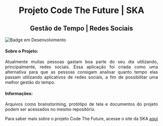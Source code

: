 <h1 align="center"> Projeto Code The Future | SKA </h1>
<h2 align="center"> Gestão de Tempo | Redes Sociais </h2>

![Badge em Desenvolvimento](http://img.shields.io/static/v1?label=STATUS&message=EM%20DESENVOLVIMENTO&color=GREEN&style=for-the-badge)

<h4> Sobre o Projeto: </h4>

<p align="justify" > Atualmente muitas pessoas gastam boa parte do seu dia utilizando, principalmente, redes sociais. Essa aplicação foi criada como uma alternativa para que as pessoas consigam analisar quanto tempo elas passam utilizando aplicativos de redes sociais,  a fim de possibilitar uma melhor gestão do tempo.  </p>

<h4> Informações: </h4>

<p align="justify" > Arquivos como brainstorming, protótipo de tela e documentos do projeto podem ser acessados no mesmo repositório. </p>

<p> Para saber mais sobre o projeto Code The Future, acesse o site da SKA <a href="https://ska.com.br/"> aqui </a> </p>





